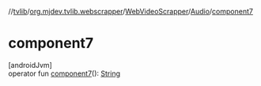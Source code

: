 //[tvlib](../../../../index.md)/[org.mjdev.tvlib.webscrapper](../../index.md)/[WebVideoScrapper](../index.md)/[Audio](index.md)/[component7](component7.md)

# component7

[androidJvm]\
operator fun [component7](component7.md)(): [String](https://kotlinlang.org/api/latest/jvm/stdlib/kotlin/-string/index.html)
